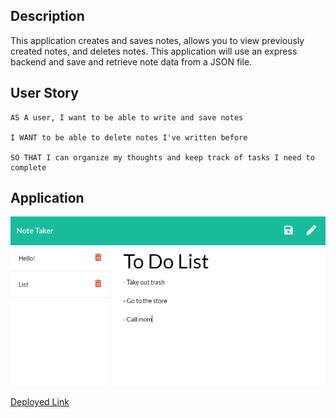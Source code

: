 ## Description

This application creates and saves notes, allows you to view previously created notes, and deletes notes. This application will use an express backend and save and retrieve note data from a JSON file.

## User Story

```
AS A user, I want to be able to write and save notes

I WANT to be able to delete notes I've written before

SO THAT I can organize my thoughts and keep track of tasks I need to complete
```

## Application

![Example notes](public/assets/notes.PNG)

[Deployed Link](https://morning-dusk-54935.herokuapp.com/)
